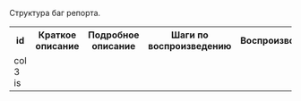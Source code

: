 Структура баг репорта.

<table>
  <tbody>
    <tr>
      <th>id</th>
      <th align="center">Краткое описание</th>
      <th align="center">Подробное описание</th>
      <th align="center">Шаги по воспроизведению</th>
      <th align="center">Воспроизводимость</th>
      <th align="center">Важность</th>
      <th align="center">Срочность</th>
      <th align="center">Симптом</th>
      <th align="center">Возможность обойти</th>
      <th align="center">Комментарий</th>
      <th align="center">Приложения</th>
    </tr>
    <tr>
      <td>col 3 is</td>
      <td align="center"></td>
      <td align="center"></td>
      <td align="center"></td>
      <td align="center"></td>
      <td align="center"></td>
      <td align="center"></td>
      <td align="center"></td>
      <td align="center"></td>
      <td align="center"></td>
      <td align="center"></td>
    </tr>
  </tbody>
</table>